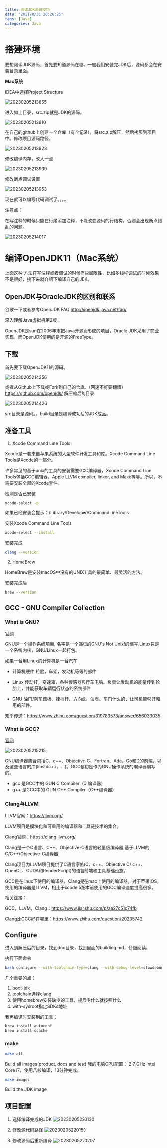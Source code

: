 ```yaml
---
title: 阅读JDK源码技巧
date: "2021/8/31 20:26:25"
tags: [Java]
categories: Java
---
```


# 搭建环境

要想阅读JDK源码，首先要知道源码在哪，一般我们安装完JDK后，源码都会在安装目录里面。

**Mac系统**

IDEA中选择Project Structure

![20230205213855](https:image.codingoer.top/blog/20230205213855.jpg)

进入如上目录，src.zip就是JDK的源码。

![20230205213910](https:image.codingoer.top/blog/20230205213910.jpg)

在自己的github上创建一个仓库（有个记录），将src.zip解压，然后拷贝到项目中。修改项目源码路径。

![20230205213923](https:image.codingoer.top/blog/20230205213923.jpg)

修改编译内存，改大一点

![20230205213939](https:image.codingoer.top/blog/20230205213939.jpg)

修改断点调试设置

![20230205213953](https:image.codingoer.top/blog/20230205213953.jpg)

现在就可以编写代码调试了。。。。

注意点：

在写注释的时候只能在行尾添加注释，不能改变源码的行结构，否则会出现断点错乱的问题。

![20230205214017](https:image.codingoer.top/blog/20230205214017.jpg)

# 编译OpenJDK11（Mac系统）

上面这种 方法在写注释或者调试的时候有些局限性，比如多线程调试的时候效果不是很好，接下来就介绍下编译自己的JDK。

<!-- more --> 

## OpenJDK与OracleJDK的区别和联系

谷歌一下或者参考OpenJDK FAQ http://openjdk.java.net/faq/

深入理解Java虚拟机第2版：

OpenJDK是sun在2006年末把Java开源而形成的项目，Oracle JDK采用了商业实现，而OpenJDK使用的是开源的FreeType。

## 下载

首先要下载OpenJDK11的源码。

![20230205214356](https:image.codingoer.top/blog/20230205214356.jpg)

或者从Github上下载或Fork到自己的仓库。（网速不好要翻墙）https://github.com/openjdk/
解压缩后的目录

![20230205214426](https:image.codingoer.top/blog/20230205214426.jpg)

src目录是源码。。build目录是编译成功后的JDK成品。

## 准备工具

1. Xcode Command Line Tools

Xcode是一套来自苹果系统的大型软件开发工具和库。Xcode Command Line Tools是Xcode的一部分。

许多常见的基于unix的工具的安装需要GCC编译器，Xcode Command Line Tools包括GCC编辑器，Apple LLVM compiler, linker, and Make等等。所以，不需要安装全部的Xcode套件。

检测是否已安装
```bash
xcode-select -p
```

如果已经安装会提示：/Library/Developer/CommandLineTools

安装Xcode Command Line Tools
```bash
xcode-select --install
```

安装完成
```bash
clang --version
```

2. HomeBrew

HomeBrew是安装macOS中没有的UNIX工具的最简单、最灵活的方法。

安装完成后
```bash
brew --version
```

## GCC - GNU Compiler Collection

### What is GNU? 

[官网](https://www.gnu.org/)

GNU是一个操作系统项目, 名字是一个递归的GNU's Not Unix!的缩写.Linux只是一个系统内核，GNU/Linux一起打包。

如果一台用Linux的计算机是一台汽车

- 计算机硬件
轮胎，车架，发动机等等的部件

- Linux
传动杆，变速箱，各种传感器和行车电脑。负责让发动机的能量传到轮胎上，并能获取车辆运行状态的系统部件

- GNU
油门/刹车踏板、挂档杆、方向盘、仪表、车门什么的，让司机能够开和用的部件。

知乎传送：https://www.zhihu.com/question/319783573/answer/656033035

### What is GCC?

[官网](https://www.gnu.org/software/gcc/)

![20230205215215](https:image.codingoer.top/blog/20230205215215.jpg)

GNU编译器集合包括C、c++、Objective-C、Fortran、Ada、Go和D的前端，以及这些语言的库(libstdc++，…)。GCC最初是作为GNU操作系统的编译器编写的。

- gcc 是GCC中的 GUN C Compiler（C 编译器）
- g++ 是GCC中的 GUN C++ Compiler（C++编译器）

### Clang与LLVM

LLVM官网：https://llvm.org/

LLVM项目是模块化和可重用的编译器和工具链技术的集合。

Clang官网：https://clang.llvm.org/

Clang是一个C语言、C++、Objective-C语言的轻量级编译器,基于LLVM的C/C++/Objective-C编译器.

Clang项目为LLVM项目提供了C语言家族(C、c++、Objective C/ c++、OpenCL、CUDA和RenderScript)的语言前端和工具基础设施。

GCC是在linux下使用的编译器，Clang是在mac上使用的编译器。对于苹果iOS，使用的编译器是LLVM，相比于xcode 5版本前使用的GCC编译速度提高很多。

相关连接：

GCC，LLVM，Clang：https://www.jianshu.com/p/aa27c51c74fb

Clang比GCC好在哪里：https://www.zhihu.com/question/20235742

## Configure

进入到解压后的目录，找到doc目录，找到里面的building.md，仔细阅读。

执行下面命令
```bash
bash configure --with-toolchain-type=clang --with-debug-level=slowdebug --enable-dtrace --with-jvm-variants=server --with-target-bits=64 --enable-ccache --with-num-cores=8 --with-memory-size=8000 --disable-warnings-as-errors --with-sysroot=/Library/Developer/CommandLineTools/SDKs/MacOSX10.14.sdk --with-boot-jdk=/Users/lionel/Environment/openjdk10/jdk-10.jdk/Contents/Home
```

几个重要的点：
1. boot-jdk
2. toolchain选择clang
3. 使用homebrew安装缺少的工具，提示少什么就按照什么
4. with-sysroot指定SDKs地址

我再编译时安装到的工具：
```java
brew install autoconf
brew install ccache
```

### make

```bash
make all
```

Build all images(product, docs and test)
我的电脑CPU配置： 2.7 GHz Intel Core i7，使用八核编译，13分钟完成。

```bash
make images
```

Build the JDK image

## 项目配置

1. 选择编译完成的JDK
![20230205220130](https:image.codingoer.top/blog/20230205220130.jpg)

2. 修改源代码路径
![20230205220150](https:image.codingoer.top/blog/20230205220150.jpg)

3. 修改源码后重新编译
![20230205220207](https:image.codingoer.top/blog/20230205220207.jpg)